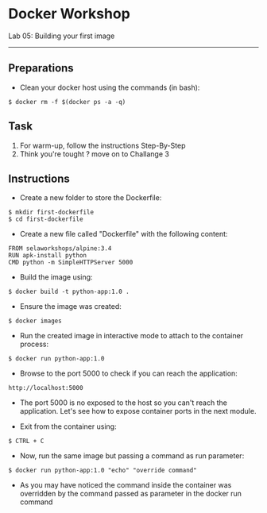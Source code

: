 # Docker Workshop
Lab 05: Building your first image

---

## Preparations

 - Clean your docker host using the commands (in bash):

```
$ docker rm -f $(docker ps -a -q)
```

## Task
1. For warm-up, follow the instructions Step-By-Step
2. Think you're tought ? move on to Challange 3

## Instructions

 - Create a new folder to store the Dockerfile:
```
$ mkdir first-dockerfile
$ cd first-dockerfile
```

 - Create a new file called "Dockerfile" with the following content:
```
FROM selaworkshops/alpine:3.4
RUN apk-install python
CMD python -m SimpleHTTPServer 5000
```

 - Build the image using:
```
$ docker build -t python-app:1.0 .
```

 - Ensure the image was created:
```
$ docker images
```

 - Run the created image in interactive mode to attach to the container process:
```
$ docker run python-app:1.0
```

 - Browse to the port 5000 to check if you can reach the application:
```
http://localhost:5000
```

 - The port 5000 is no exposed to the host so you can't reach the application. Let's see how to expose container ports in the next module.

 - Exit from the container using:
```
$ CTRL + C
```

 - Now, run the same image but passing a command as run parameter:
```
$ docker run python-app:1.0 "echo" "override command"
```

 - As you may have noticed the command inside the container was overridden by the command passed as parameter in the docker run command
 
